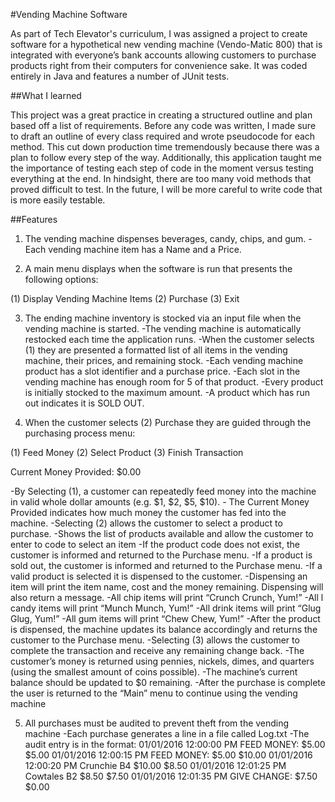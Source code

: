 #Vending Machine Software

As part of Tech Elevator's curriculum, I was assigned a project to create software for a hypothetical new vending machine (Vendo-Matic 800) that is integrated with everyone’s bank accounts allowing customers to purchase products right from their computers for convenience sake. It was coded entirely in Java and features a number of JUnit tests. 

##What I learned

This project was a great practice in creating a structured outline and plan based off a list of requirements. Before any code was written, I made sure to draft an outline of every class required and wrote pseudocode for each method. This cut down production time tremendously because there was a plan to follow every step of the way. Additionally, this application taught me the importance of testing each step of code in the moment versus testing everything at the end. In hindsight, there are too many void methods that proved difficult to test. In the future, I will be more careful to write code that is more easily testable.

##Features

1. The vending machine dispenses beverages, candy, chips, and gum. 
  -Each vending machine item has a Name and a Price.
  
2. A main menu displays when the software is run that presents the following options:

(1) Display Vending Machine Items
(2) Purchase
(3) Exit

3. The ending machine inventory is stocked via an input file when the vending machine is started.
   -The vending machine is automatically restocked each time the application runs.
   -When the customer selects (1) they are presented a formatted list of all items in the vending machine, their prices, and remaining      stock.
   -Each vending machine product has a slot identifier and a purchase price.
   -Each slot in the vending machine has enough room for 5 of that product.
   -Every product is initially stocked to the maximum amount.
   -A product which has run out indicates it is SOLD OUT.
   
4. When the customer selects (2) Purchase they are guided through the purchasing process menu:

(1) Feed Money
(2) Select Product
(3) Finish Transaction

Current Money Provided: $0.00

   -By Selecting (1), a customer can repeatedly feed money into the machine in valid whole dollar amounts (e.g. $1, $2, $5, $10).
    - The Current Money Provided indicates how much money the customer has fed into the machine.
   -Selecting (2) allows the customer to select a product to purchase.
    -Shows the list of products available and allow the customer to enter to code to select an item
    -If the product code does not exist, the customer is informed and returned to the Purchase menu.
    -If a product is sold out, the customer is informed and returned to the Purchase menu.
    -If a valid product is selected it is dispensed to the customer.
    -Dispensing an item will print the item name, cost and the money remaining. Dispensing will also return a message.
     -All chip items will print “Crunch Crunch, Yum!”
     -All l candy items will print “Munch Munch, Yum!”
     -All drink items will print “Glug Glug, Yum!”
     -All gum items will print “Chew Chew, Yum!”
    -After the product is dispensed, the machine updates its balance accordingly and returns the customer to the Purchase menu.
   -Selecting (3) allows the customer to complete the transaction and receive any remaining change back.
    -The customer’s money is returned using pennies, nickels, dimes, and quarters (using the smallest amount of coins possible).
    -The machine’s current balance should be updated to $0 remaining.
   -After the purchase is complete the user is returned to the “Main” menu to continue using the vending machine
   
5. All purchases must be audited to prevent theft from the vending machine
   -Each purchase generates a line in a file called Log.txt
   -The audit entry is in the format:
    01/01/2016 12:00:00 PM FEED MONEY: $5.00 $5.00
    01/01/2016 12:00:15 PM FEED MONEY: $5.00 $10.00
    01/01/2016 12:00:20 PM Crunchie B4 $10.00 $8.50
    01/01/2016 12:01:25 PM Cowtales B2 $8.50 $7.50
    01/01/2016 12:01:35 PM GIVE CHANGE: $7.50 $0.00

